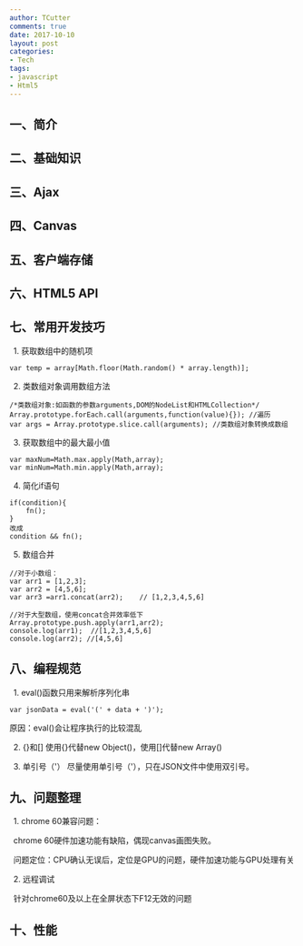 ```yaml
---
author: TCutter
comments: true
date: 2017-10-10
layout: post
categories:
- Tech
tags:
- javascript
- Html5
---
```


## 一、简介
## 二、基础知识
## 三、Ajax
## 四、Canvas
## 五、客户端存储
## 六、HTML5 API
## 七、常用开发技巧
&#8194;1. 获取数组中的随机项

```
var temp = array[Math.floor(Math.random() * array.length)];
```

&#8194;2. 类数组对象调用数组方法

```
/*类数组对象:如函数的参数arguments,DOM的NodeList和HTMLCollection*/
Array.prototype.forEach.call(arguments,function(value){}); //遍历
var args = Array.prototype.slice.call(arguments); //类数组对象转换成数组
```

&#8194;3. 获取数组中的最大最小值

```
var maxNum=Math.max.apply(Math,array);
var minNum=Math.min.apply(Math,array);
```

&#8194;4. 简化if语句

```
if(condition){
	fn();
}
改成
condition && fn();
```

&#8194;5. 数组合并

```
//对于小数组：
var arr1 = [1,2,3];
var arr2 = [4,5,6];
var arr3 =arr1.concat(arr2);	// [1,2,3,4,5,6]

//对于大型数组，使用concat合并效率低下
Array.prototype.push.apply(arr1,arr2);
console.log(arr1);  //[1,2,3,4,5,6]
console.log(arr2); //[4,5,6]
```

## 八、编程规范
&#8194;1. eval()函数只用来解析序列化串

```
var jsonData = eval('(' + data + ')');
```

原因：eval()会让程序执行的比较混乱

&#8194;2. {}和[]
使用{}代替new Object()，使用[]代替new Array()

&#8194;3. 单引号（'）
   尽量使用单引号（'），只在JSON文件中使用双引号。

## 九、问题整理
&#8194;1. chrome 60兼容问题：

&#8194;chrome 60硬件加速功能有缺陷，偶现canvas画图失败。

&#8194;问题定位：CPU确认无误后，定位是GPU的问题，硬件加速功能与GPU处理有关

&#8194;2. 远程调试

&#8194;针对chrome60及以上在全屏状态下F12无效的问题

## 十、性能
